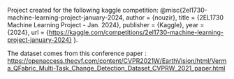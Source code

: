 Project created for the following kaggle competition: @misc{2el1730-machine-learning-project-january-2024,
    author = {nouzir},
    title = {2EL1730 Machine Learning Project - Jan. 2024},
    publisher = {Kaggle},
    year = {2024},
    url = {https://kaggle.com/competitions/2el1730-machine-learning-project-january-2024}
}. 


The dataset comes from this conference paper : https://openaccess.thecvf.com/content/CVPR2021W/EarthVision/html/Verma_QFabric_Multi-Task_Change_Detection_Dataset_CVPRW_2021_paper.html


